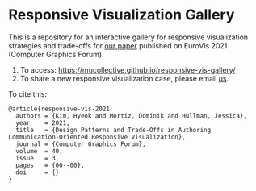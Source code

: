 # Responsive Visualization Gallery

This is a repository for an interactive gallery for responsive visualization strategies and trade-offs for [our paper](update-link) published on EuroVis 2021 (Computer Graphics Forum).

1. To access: https://mucollective.github.io/responsive-vis-gallery/
2. To share a new responsive visualization case, please email [us](mailto:hyeok@northwestern.edu).

To cite this:

```
@article{responsive-vis-2021
  authors = {Kim, Hyeok and Mortiz, Dominik and Hullman, Jessica},
  year    = 2021,
  title   = {Design Patterns and Trade-Offs in Authoring Communication-Oriented Responsive Visualization},
  journal = {Computer Graphics Forum},
  volume  = 40,
  issue   = 3,
  pages   = {00--00},
  doi     = {}
}
```
